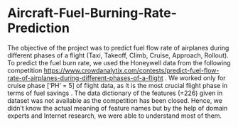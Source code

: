 # Aircraft-Fuel-Burning-Rate-Prediction
 The objective of the project was to predict fuel flow rate of airplanes during different phases of a flight (Taxi, Takeoff, Climb, Cruise, Approach, Rollout). 
To predict the fuel burn rate, we used the Honeywell data from the following competition https://www.crowdanalytix.com/contests/predict-fuel-flow-rate-of-airplanes-during-different-phases-of-a-flight .
We worked only for cruise phase [‘PH’ = 5] of flight data, as it is the most crucial flight phase in terms of fuel savings .
The data dictionary of the features (=226) given in dataset was not available as the competition has been closed. Hence, we didn’t know the actual meaning of feature names but by the help of domain experts and Internet research, we were able to understand most of them. 
